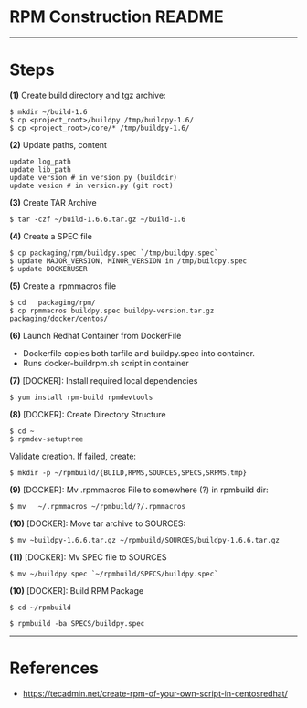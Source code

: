 # RPM Construction README

* * *

# Steps

**(1)** Create build directory and tgz archive:

```
$ mkdir ~/build-1.6
$ cp <project_root>/buildpy /tmp/buildpy-1.6/
$ cp <project_root>/core/* /tmp/buildpy-1.6/
```

**(2)** Update paths, content

```
update log_path
update lib_path
update version # in version.py (builddir)
update vesion # in version.py (git root)
```

**(3)** Create TAR Archive

```
$ tar -czf ~/build-1.6.6.tar.gz ~/build-1.6
```

**(4)** Create a SPEC file

```
$ cp packaging/rpm/buildpy.spec `/tmp/buildpy.spec`
$ update MAJOR_VERSION, MINOR_VERSION in /tmp/buildpy.spec
$ update DOCKERUSER
```

**(5)** Create a .rpmmacros file

```
$ cd   packaging/rpm/
$ cp rpmmacros buildpy.spec buildpy-version.tar.gz  packaging/docker/centos/
```

**(6)** Launch Redhat Container from DockerFile

* Dockerfile copies both tarfile and buildpy.spec into container.
* Runs docker-buildrpm.sh script in container


**(7)** [DOCKER]: Install required local dependencies

```
$ yum install rpm-build rpmdevtools
```

**(8)** [DOCKER]:  Create Directory Structure

```
$ cd ~
$ rpmdev-setuptree
```

Validate creation. If failed, create:

```
$ mkdir -p ~/rpmbuild/{BUILD,RPMS,SOURCES,SPECS,SRPMS,tmp}
```

**(9)** [DOCKER]:  Mv .rpmmacros File to somewhere (?) in rpmbuild dir:

```
$ mv   ~/.rpmmacros ~/rpmbuild/?/.rpmmacros
```


**(10)** [DOCKER]:  Move tar archive to SOURCES:

```
$ mv ~buildpy-1.6.6.tar.gz ~/rpmbuild/SOURCES/buildpy-1.6.6.tar.gz
```

**(11)** [DOCKER]:  Mv SPEC file to SOURCES

```
$ mv ~/buildpy.spec `~/rpmbuild/SPECS/buildpy.spec`
```

**(10)** [DOCKER]:  Build RPM Package

```
$ cd ~/rpmbuild

$ rpmbuild -ba SPECS/buildpy.spec
```

* * *

# References

* https://tecadmin.net/create-rpm-of-your-own-script-in-centosredhat/
